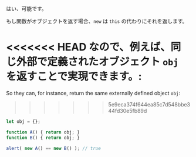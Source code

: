 はい、可能です。

もし関数がオブジェクトを返す場合、`new` は `this` の代わりにそれを返します。

<<<<<<< HEAD
なので、例えば、同じ外部で定義されたオブジェクト `obj` を返すことで実現できます。:
=======
So they can, for instance, return the same externally defined object `obj`:
>>>>>>> 5e9eca374f644ea85c7d548bbe344fd30e5fb89d

```js run no-beautify
let obj = {};

function A() { return obj; }
function B() { return obj; }

alert( new A() == new B() ); // true
```

